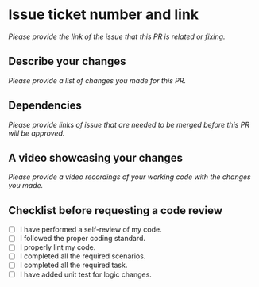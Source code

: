 # Issue ticket number and link

_Please provide the link of the issue that this PR is related or fixing._

## Describe your changes

_Please provide a list of changes you made for this PR._

## Dependencies

_Please provide links of issue that are needed to be merged before this PR will be approved._

## A video showcasing your changes

_Please provide a video recordings of your working code with the changes you made._

## Checklist before requesting a code review

- [ ] I have performed a self-review of my code.
- [ ] I followed the proper coding standard.
- [ ] I properly lint my code.
- [ ] I completed all the required scenarios.
- [ ] I completed all the required task.
- [ ] I have added unit test for logic changes.
